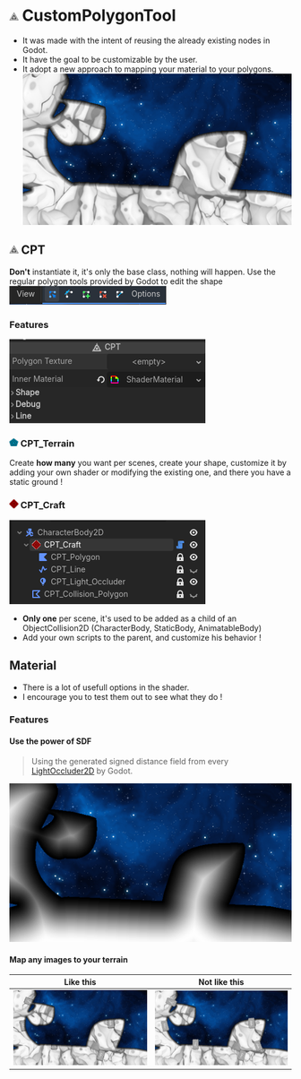 # ![](addons/custom_polygon_tool/icons/cpt_icon.png) CustomPolygonTool
- It was made with the intent of reusing the already existing nodes in Godot.
- It have the goal to be customizable by the user.
- It adopt a new approach to mapping your material to your polygons.
![](git_images/scene_examples/demo_01.png)

## ![](addons/custom_polygon_tool/icons/cpt_icon.png) CPT
**Don't** instantiate it, it's only the base class, nothing will happen.
Use the regular polygon tools provided by Godot to edit the shape
![](git_images/cpt_examples/modify.png)
### Features
![](git_images/cpt_examples/cpt_options_00.png)

### ![](addons/custom_polygon_tool/icons/cpt_terrain_icon.png) CPT_Terrain
Create **how many** you want per scenes, create your shape, customize it by adding your own shader or modifying the existing one, and there you have a static ground !

### ![](addons/custom_polygon_tool/icons/cpt_craft_icon.png) CPT_Craft
![](git_images/cpt_examples/cpt_craft_setup.png)
- **Only one** per scene, it's used to be added as a child of an ObjectCollision2D (CharacterBody, StaticBody, AnimatableBody)
- Add your own scripts to the parent, and customize his behavior !

## Material

- There is a lot of usefull options in the shader.
- I encourage you to test them out to see what they do !

### Features

#### Use the power of SDF
> Using the generated signed distance field from every [LightOccluder2D](https://docs.godotengine.org/en/stable/classes/class_lightoccluder2d.html#lightoccluder2d) by Godot.

![](git_images/mat_examples/use_sdf.png)

#### Map any images to your terrain
| Like this | Not like this |
|-|-|
| ![](git_images/scene_examples/demo_02.png) | ![](git_images/scene_examples/demo_03.png)



